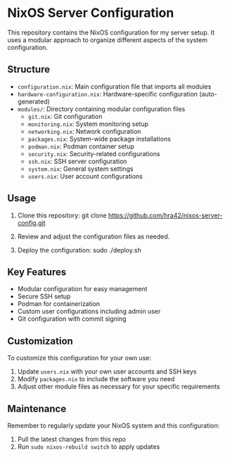# NixOS Server Configuration

This repository contains the NixOS configuration for my server setup. It uses a modular approach to organize different aspects of the system configuration.

## Structure

- `configuration.nix`: Main configuration file that imports all modules
- `hardware-configuration.nix`: Hardware-specific configuration (auto-generated)
- `modules/`: Directory containing modular configuration files
  - `git.nix`: Git configuration
  - `monitoring.nix`: System monitoring setup
  - `networking.nix`: Network configuration
  - `packages.nix`: System-wide package installations
  - `podman.nix`: Podman container setup
  - `security.nix`: Security-related configurations
  - `ssh.nix`: SSH server configuration
  - `system.nix`: General system settings
  - `users.nix`: User account configurations

## Usage

1. Clone this repository:
git clone https://github.com/hra42/nixos-server-config.git

2. Review and adjust the configuration files as needed.

3. Deploy the configuration:
sudo ./deploy.sh

## Key Features

- Modular configuration for easy management
- Secure SSH setup
- Podman for containerization
- Custom user configurations including admin user
- Git configuration with commit signing

## Customization

To customize this configuration for your own use:

1. Update `users.nix` with your own user accounts and SSH keys
2. Modify `packages.nix` to include the software you need
3. Adjust other module files as necessary for your specific requirements

## Maintenance

Remember to regularly update your NixOS system and this configuration:

1. Pull the latest changes from this repo
2. Run `sudo nixos-rebuild switch` to apply updates
